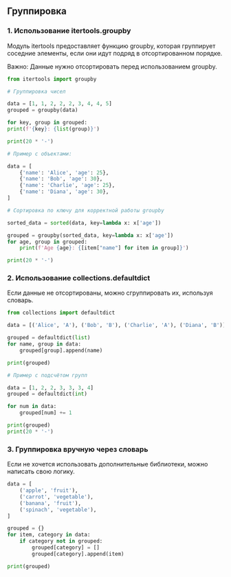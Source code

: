 ## Группировка

### 1. Использование itertools.groupby

Модуль itertools предоставляет функцию groupby, которая группирует соседние элементы, если они идут подряд в отсортированном порядке.

Важно: Данные нужно отсортировать перед использованием groupby.

```python
from itertools import groupby

# Группировка чисел

data = [1, 1, 2, 2, 2, 3, 4, 4, 5]
grouped = groupby(data)

for key, group in grouped:
print(f'{key}: {list(group)}')

print(20 * '-')

# Пример с объектами:

data = [
    {'name': 'Alice', 'age': 25},
    {'name': 'Bob', 'age': 30},
    {'name': 'Charlie', 'age': 25},
    {'name': 'Diana', 'age': 30},
]

# Сортировка по ключу для корректной работы groupby

sorted_data = sorted(data, key=lambda x: x['age'])

grouped = groupby(sorted_data, key=lambda x: x['age'])
for age, group in grouped:
    print(f'Age {age}: {[item["name"] for item in group]}')

print(20 * '-')
```

### 2. Использование collections.defaultdict

Если данные не отсортированы, можно сгруппировать их, используя словарь.

```python
from collections import defaultdict

data = [('Alice', 'A'), ('Bob', 'B'), ('Charlie', 'A'), ('Diana', 'B')]

grouped = defaultdict(list)
for name, group in data:
    grouped[group].append(name)

print(grouped)

# Пример с подсчётом групп

data = [1, 2, 2, 3, 3, 3, 4]
grouped = defaultdict(int)

for num in data:
    grouped[num] += 1

print(grouped)
print(20 * '-')
```

### 3. Группировка вручную через словарь

Если не хочется использовать дополнительные библиотеки, можно написать свою логику.

```python
data = [
    ('apple', 'fruit'),
    ('carrot', 'vegetable'),
    ('banana', 'fruit'),
    ('spinach', 'vegetable'),
]

grouped = {}
for item, category in data:
    if category not in grouped:
        grouped[category] = []
        grouped[category].append(item)

print(grouped)
```
